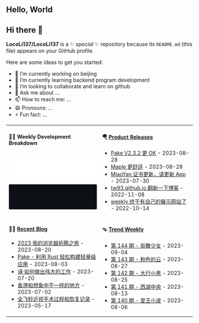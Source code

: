 ## Hello, World

## Hi there 👋

**LocoLi137/LocoLi137** is a ✨ _special_ ✨ repository because its `README.md` (this file) appears on your GitHub profile.

Here are some ideas to get you started:

- 🔭 I’m currently working on beijing
- 🌱 I’m currently learning backend program development
- 👯 I’m looking to collaborate and learn on github
- 💬 Ask me about ...
- 📫 How to reach me: ...
- 😄 Pronouns: ...
- ⚡ Fun fact: ...

<table width="960px">
<tr>
<td valign="top" width="50%">

#### 🏊‍♂️ Weekly Development Breakdown

![light](https://raw.githubusercontent.com/tw93/tw93/master/images/wakatime_weekly_language_stats.svg#gh-light-mode-only)

![dark](https://raw.githubusercontent.com/tw93/tw93/master/images/wakatime_weekly_language_stats_black.svg#gh-dark-mode-only)

</td>
<td valign="top" width="50%">

#### 🪂 <a href="https://github.com/tw93/tw93/blob/master/releases.md" target="_blank">Product Releases</a>

<!-- recent_releases starts -->
* <a href='https://github.com/tw93/Pake/releases/tag/V2.3.2' target='_blank'>Pake V2.3.2 更 OK</a> - 2023-08-28
* <a href='https://github.com/tw93/Maple/releases/tag/V1.7' target='_blank'>Maple 更舒适</a> - 2023-08-28
* <a href='https://github.com/tw93/MiaoYan/releases/tag/V1.12.1' target='_blank'>MiaoYan 证书更新，请更新 App</a> - 2023-07-30
* <a href='https://github.com/tw93/tw93.github.io/releases/tag/V0.3.0' target='_blank'>tw93.github.io 翻新一下博客</a> - 2022-11-08
* <a href='https://github.com/tw93/weekly/releases/tag/V0.1' target='_blank'>weekly 终于有自己的展示网站了</a> - 2022-10-14
<!-- recent_releases ends -->

</td>
</tr>
<tr>
<td valign="top" width="50%">

#### 🤾‍♂️ <a href="https://tw93.fun" target="_blank">Recent Blog</a>

<!-- blog starts -->
* <a href='https://tw93.fun/2023-08-20/edge.html' target='_blank'>2023 我的浏览器折腾之旅</a> - 2023-08-20
* <a href='https://tw93.fun/2023-08-03/pake.html' target='_blank'>Pake - 利用 Rust 轻松构建轻量级应用</a> - 2023-08-03
* <a href='https://tw93.fun/2023-07-20/great.html' target='_blank'>译·如何做出伟大的工作</a> - 2023-07-20
* <a href='https://tw93.fun/2023-07-02/hongkong.html' target='_blank'>香港和想象中不一样的地方</a> - 2023-07-02
* <a href='https://tw93.fun/2023-05-17/eyes.html' target='_blank'>全飞秒近视手术过程和恢复记录</a> - 2023-05-17
<!-- blog ends -->

</td>
<td valign="top" width="50%">

#### 🩴 <a href="https://weekly.tw93.fun" target="_blank">Trend Weekly</a>

<!-- weekly starts -->

* [第 144 期 - 街舞少女](https://weekly.tw93.fun/posts/144-街舞少女) - 2023-09-04
* [第 143 期 - 粉色的云](https://weekly.tw93.fun/posts/143-粉色的云) - 2023-08-27
* [第 142 期 - 大行小黑](https://weekly.tw93.fun/posts/142-大行小黑) - 2023-08-25
* [第 141 期 - 西湖中央](https://weekly.tw93.fun/posts/141-西湖中央) - 2023-08-13
* [第 140 期 - 爱王小波](https://weekly.tw93.fun/posts/140-爱王小波) - 2023-08-06

<!-- weekly ends -->

</td>
</tr>

</table>
